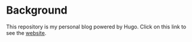 # Background
This repository is my personal blog powered by Hugo.  Click on this link to see the [website](https://thomaschangsf.github.io/).
